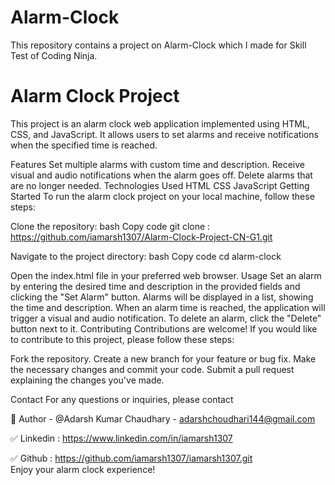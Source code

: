 # Alarm-Clock

This repository contains a project on Alarm-Clock which I made for Skill Test of Coding Ninja.

# Alarm Clock Project

This project is an alarm clock web application implemented using HTML, CSS, and JavaScript. It allows users to set alarms and receive notifications when the specified time is reached.

Features
Set multiple alarms with custom time and description.
Receive visual and audio notifications when the alarm goes off.
Delete alarms that are no longer needed.
Technologies Used
HTML
CSS
JavaScript
Getting Started
To run the alarm clock project on your local machine, follow these steps:

Clone the repository:
bash
Copy code
git clone : https://github.com/iamarsh1307/Alarm-Clock-Project-CN-G1.git

Navigate to the project directory:
bash
Copy code
cd alarm-clock

Open the index.html file in your preferred web browser.
Usage
Set an alarm by entering the desired time and description in the provided fields and clicking the "Set Alarm" button.
Alarms will be displayed in a list, showing the time and description.
When an alarm time is reached, the application will trigger a visual and audio notification.
To delete an alarm, click the "Delete" button next to it.
Contributing
Contributions are welcome! If you would like to contribute to this project, please follow these steps:

Fork the repository.
Create a new branch for your feature or bug fix.
Make the necessary changes and commit your code.
Submit a pull request explaining the changes you've made.

Contact
For any questions or inquiries, please contact

🔗 Author - @Adarsh Kumar Chaudhary - adarshchoudhari144@gmail.com

✅ Linkedin : https://www.linkedin.com/in/iamarsh1307

✅ Github : https://github.com/iamarsh1307/iamarsh1307.git  
Enjoy your alarm clock experience!
